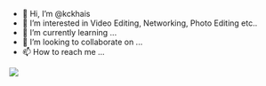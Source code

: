 - 👋 Hi, I’m @kckhais
- 👀 I’m interested in Video Editing, Networking, Photo Editing etc..
- 🌱 I’m currently learning ...
- 💞️ I’m looking to collaborate on ...
- 📫 How to reach me ...

![](https://komarev.com/ghpvc/?username=kckhais&style=flat-square)

<!---
kckhais/kckhais is a ✨ special ✨ repository because its `README.md` (this file) appears on your GitHub profile.
You can click the Preview link to take a look at your changes.
--->
